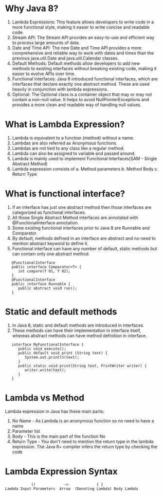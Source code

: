# Why Java 8?
1. Lambda Expressions: This feature allows developers to write code in a more functional style, 
making it easier to write concise and readable code.
2. Stream API: The Stream API provides an easy-to-use and efficient way to process large amounts of data.
3. Date and Time API: The new Date and Time API provides a more comprehensive and reliable 
way to work with dates and times than the previous java.util.Date and java.util.Calendar classes.
4. Default Methods: Default methods allow developers to add new methods to existing interfaces
without breaking existing code, making it easier to evolve APIs over time.
5. Functional Interfaces: Java 8 introduced functional interfaces, which are interfaces that 
declare exactly one abstract method. These are used heavily in conjunction with lambda expressions.
6. Optional: The Optional class is a container object that may or may not contain a non-null value. 
It helps to avoid NullPointerExceptions and provides a more clean and readable way of handling null values.

# What is Lambda Expression?
1. Lambda is equivalent to a function (method) without a name.
2. Lambdas are also referred as Anonymous functions.
3. Lambdas are not tied to any class like a regular method.
4. Lambda can also be assigned to variable and passed around.
5. Lambda is mainly used to implement Functional Interfaces(SAM - Single Abstract Method)
6. Lambda expression consists of
   a. Method parameters
   b. Method Body
   c. Return Type

# What is functional interface?
1. If an interface has just one abstract method then those interfaces are categorized as functional interfaces.
2. All those Single Abstract Method interfaces are annotated with @FunctionalInterface annotation.
3. Some existing functional interfaces prior to Java 8 are Runnable and Comparator.
4. By default, methods defined in an interface are abstract and no need to mention abstract keyword to define it.
5. Functional interface can have any number of default, static methods but can contain only one abstract method.
```
   @FunctionalInterface
   public interface Comparator<T> {
      int compare(T 01, T 02);
   }
   @FunctionalInterface 
   public interface Runnable {
      public abstract void run();
   }
```

# Static and default methods
1. In Java 8, static and default methods are introduced in interfaces.
2. These methods can have their implementation in interface itself, whereas abstract methods can have method 
definition in interface.
```
   interface MyFunctionalInterface {
      public void execute(); 
      public default void print (String text) { 
         System.out.println(text); 
      } 
      public static void print(String text, PrintWriter writer) {
         writer.write(text); 
      }
   }
```

# Lambda vs Method
Lambda expression in Java has these main parts:
1. No Name - As Lambda is an anonymous function so no need to have a name
2. Parameter list
3. Body - This is the main part of the function No
4. Return Type - You don't need to mention the return type in the lambda expression. The Java 8+ compiler 
infers the return type by checking the code

# Lambda Expression Syntax
```
            ()             ->             { }
Lambda Input Parameters  Arrow  (Denoting Lambda) Body Lambda
```